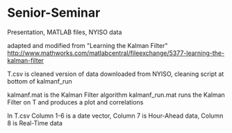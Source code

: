 Senior-Seminar
==============

Presentation, MATLAB files, NYISO data

adapted and modified from "Learning the Kalman Filter" 
http://www.mathworks.com/matlabcentral/fileexchange/5377-learning-the-kalman-filter

T.csv is cleaned version of data downloaded from NYISO, cleaning script at bottom of kalmanf_run

kalmanf.mat is the Kalman Filter algorithm
kalmanf_run.mat runs the Kalman Filter on T and produces a plot and correlations

In T.csv Column 1-6 is a date vector, Column 7 is Hour-Ahead data, Column 8 is Real-Time data
